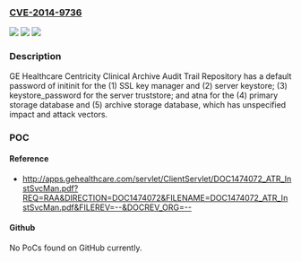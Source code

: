 ### [CVE-2014-9736](https://cve.mitre.org/cgi-bin/cvename.cgi?name=CVE-2014-9736)
![](https://img.shields.io/static/v1?label=Product&message=n%2Fa&color=blue)
![](https://img.shields.io/static/v1?label=Version&message=n%2Fa&color=blue)
![](https://img.shields.io/static/v1?label=Vulnerability&message=n%2Fa&color=brighgreen)

### Description

GE Healthcare Centricity Clinical Archive Audit Trail Repository has a default password of initinit for the (1) SSL key manager and (2) server keystore; (3) keystore_password for the server truststore; and atna for the (4) primary storage database and (5) archive storage database, which has unspecified impact and attack vectors.

### POC

#### Reference
- http://apps.gehealthcare.com/servlet/ClientServlet/DOC1474072_ATR_InstSvcMan.pdf?REQ=RAA&DIRECTION=DOC1474072&FILENAME=DOC1474072_ATR_InstSvcMan.pdf&FILEREV=--&DOCREV_ORG=--

#### Github
No PoCs found on GitHub currently.

